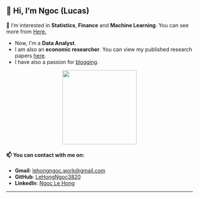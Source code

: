 ## 👋 Hi, I’m Ngoc (Lucas)

💞️ I’m interested in **Statistics**, **Finance** and **Machine Learning**. You can see more from [Here.](https://github.com/LeHongNgoc3820?tab=repositories&q=&type=&language=&sort=name)

+ Now, I'm a **Data Analyst**.
+ I am also an **economic researcher**. You can view my published research papers [here](https://github.com/LeHongNgoc3820/Paper).
+ I have also a passion for [blogging](https://github.com/LeHongNgoc3820/Lucas_viet_Blog).

<p align="center">
<img src="https://github.com/LeHongNgoc3820/Lucas_viet_Blog/blob/b5e2de5a812292889e793b719572d06f3ababf2d/Logo%20ta%CC%81ch%20ne%CC%82%CC%80n.png?raw=true"
     style="width:200px;height:200px;" display = "block;">
</p>

#### 📫 You can contact with me on:
+ **Gmail**: lehongngoc.work@gmail.com
+ **GitHub**: [LeHongNgoc3820](https://github.com/LeHongNgoc3820)
+ **Linkedln**: [Ngoc Le Hong](https://www.linkedin.com/in/ngoc-le-hong-44131b21a/)

_____
